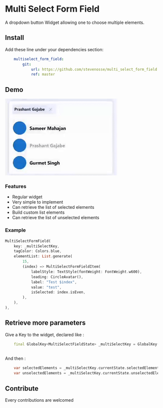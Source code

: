 # Multi Select Form Field

A dropdown button Widget allowing one to choose multiple elements.

## Install

Add these line under your dependencies section:

```yaml
    multiselect_form_field:
        git:
            url: https://github.com/stevenosse/multi_select_form_field.git
            ref: master
```

## Demo

![alt text](./demo.gif "Demo gif")

### Features
- Regular widget
- Very simple to implement
- Can retrieve the list of selected elements
- Build custom list elements
- Can retrieve the list of unselected elements

### Example

```dart
MultiSelectFormField(
    key: _multiSelectKey,
    tagColor: Colors.blue,
    elementList: List.generate(
        15,
        (index) => MultiSelectFormFieldItem(
            labelStyle: TextStyle(fontWeight: FontWeight.w600),
            leading: CircleAvatar(),
            label: "Test $index",
            value: "test",
            isSelected: index.isEven,
        ),
    ),
),
```


## Retrieve more parameters

Give a Key to the widget, declared like : 
```dart
    final GlobalKey<MultiSelectFieldState> _multiSelectKey = GlobalKey();`
    
```

And then : 
```dart
    var selectedElements = _multiSelectKey.currentState.selectedElements; // Retrieve all the selected elements
    var unselectedElements = _multiSelectKey.currentState.unselectedElements; // Retrieve all the unselected elements
```
## Contribute
Every contributions are welcomed
